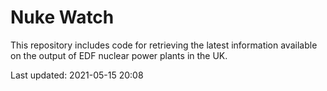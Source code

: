 # Nuke Watch

This repository includes code for retrieving the latest information available on the output of EDF nuclear power plants in the UK.

Last updated: 2021-05-15 20:08